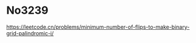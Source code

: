 # No3239

<https://leetcode.cn/problems/minimum-number-of-flips-to-make-binary-grid-palindromic-i/>
